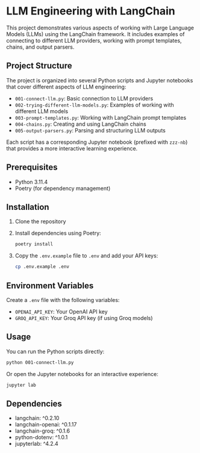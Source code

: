 # LLM Engineering with LangChain

This project demonstrates various aspects of working with Large Language Models (LLMs) using the LangChain framework. It includes examples of connecting to different LLM providers, working with prompt templates, chains, and output parsers.

## Project Structure

The project is organized into several Python scripts and Jupyter notebooks that cover different aspects of LLM engineering:

- `001-connect-llm.py`: Basic connection to LLM providers
- `002-trying-different-llm-models.py`: Examples of working with different LLM models
- `003-prompt-templates.py`: Working with LangChain prompt templates
- `004-chains.py`: Creating and using LangChain chains
- `005-output-parsers.py`: Parsing and structuring LLM outputs

Each script has a corresponding Jupyter notebook (prefixed with `zzz-nb`) that provides a more interactive learning experience.

## Prerequisites

- Python 3.11.4
- Poetry (for dependency management)

## Installation

1. Clone the repository
2. Install dependencies using Poetry:

   ```bash
   poetry install
   ```

3. Copy the `.env.example` file to `.env` and add your API keys:
   ```bash
   cp .env.example .env
   ```

## Environment Variables

Create a `.env` file with the following variables:

- `OPENAI_API_KEY`: Your OpenAI API key
- `GROQ_API_KEY`: Your Groq API key (if using Groq models)

## Usage

You can run the Python scripts directly:

```bash
python 001-connect-llm.py
```

Or open the Jupyter notebooks for an interactive experience:

```bash
jupyter lab
```

## Dependencies

- langchain: ^0.2.10
- langchain-openai: ^0.1.17
- langchain-groq: ^0.1.6
- python-dotenv: ^1.0.1
- jupyterlab: ^4.2.4
